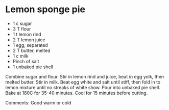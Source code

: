 # Lemon sponge pie

* 1 c sugar
* 3 T flour
* 1 t lemon rind
* 2 T lemon juice
* 1 egg, separated
* 2 T butter, melted
* 1 c milk
* Pinch of salt
* 1 unbaked pie shell

Combine sugar and flour.  Stir in lemon rind and juice, beat in egg yolk, then melted butter.  Stir in milk.  Beat egg white and salt until stiff, then fold in to lemon mixture until no streaks of white show.  Pour into unbaked pie shell.  Bake at 180C for 35-40 minutes.  Cool for 15 minutes before cutting.


Comments: Good warm or cold  

